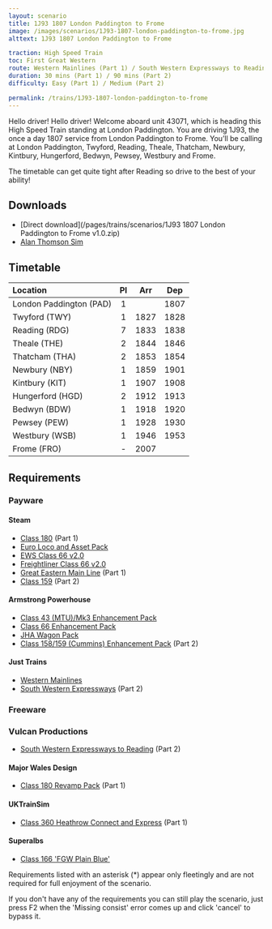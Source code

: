 ```yaml
---
layout: scenario
title: 1J93 1807 London Paddington to Frome
image: /images/scenarios/1J93-1807-london-paddington-to-frome.jpg
alttext: 1J93 1807 London Paddington to Frome

traction: High Speed Train
toc: First Great Western
route: Western Mainlines (Part 1) / South Western Expressways to Reading (Part 2)
duration: 30 mins (Part 1) / 90 mins (Part 2)
difficulty: Easy (Part 1) / Medium (Part 2)

permalink: /trains/1J93-1807-london-paddington-to-frome
---
```


Hello driver! Hello driver! Welcome aboard unit 43071, which is heading this High Speed Train standing at London Paddington. You are driving 1J93, the once a day 1807 service from London Paddington to Frome. You’ll be calling at London Paddington, Twyford, Reading, Theale, Thatcham, Newbury, Kintbury, Hungerford, Bedwyn, Pewsey, Westbury and Frome.

The timetable can get quite tight after Reading so drive to the best of your ability!


## Downloads

* [Direct download](/pages/trains/scenarios/1J93 1807 London Paddington to Frome v1.0.zip)
* [Alan Thomson Sim](https://alanthomsonsim.com/?download=1J93-1807-london-paddington-to-frome)

## Timetable

| Location                |  Pl   |  Arr  |  Dep  |
| :---------------------- | :---: | :---: | :---: |
| London Paddington (PAD) |   1   |       | 1807  |
| Twyford (TWY)           |   1   | 1827  | 1828  |
| Reading (RDG)           |   7   | 1833  | 1838  |
| Theale (THE)            |   2   | 1844  | 1846  |
| Thatcham (THA)          |   2   | 1853  | 1854  |
| Newbury (NBY)           |   1   | 1859  | 1901  |
| Kintbury (KIT)          |   1   | 1907  | 1908  |
| Hungerford (HGD)        |   2   | 1912  | 1913  |
| Bedwyn (BDW)            |   1   | 1918  | 1920  |
| Pewsey (PEW)            |   1   | 1928  | 1930  |
| Westbury (WSB)          |   1   | 1946  | 1953  |
| Frome (FRO)             |   -   | 2007  |       |

## Requirements

### Payware

#### Steam

* [Class 180](https://store.steampowered.com/app/277763/) (Part 1)
* [Euro Loco and Asset Pack](https://store.steampowered.com/app/2083000)
* [EWS Class 66 v2.0](https://store.steampowered.com/app/222568/)
* [Freightliner Class 66 v2.0](https://store.steampowered.com/app/222562/)
* [Great Eastern Main Line](https://store.steampowered.com/app/222593) (Part 1)
* [Class 159](https://store.steampowered.com/app/222633/) (Part 2)
 
#### Armstrong Powerhouse

* [Class 43 (MTU)/Mk3 Enhancement Pack](https://www.armstrongpowerhouse.com/index.php?route=product/product&path=36_89&product_id=168)
* [Class 66 Enhancement Pack](https://www.armstrongpowerhouse.com/index.php?route=product/product&path=36_89&product_id=173)
* [JHA Wagon Pack](https://www.armstrongpowerhouse.com/index.php?route=product/product&path=45_85&product_id=107)
* [Class 158/159 (Cummins) Enhancement Pack](https://www.armstrongpowerhouse.com/enhancements/multiple_unit/class_158-159_cummins_enhancement_pack) (Part 2)

#### Just Trains

* [Western Mainlines](https://www.justtrains.net/product/western-mainlines)
* [South Western Expressways](https://www.justtrains.net/product/south-western-expressways) (Part 2)

### Freeware

### Vulcan Productions

* [South Western Expressways to Reading](https://www.vulcanproductions.co.uk/swetoreading.html) (Part 2)

#### Major Wales Design

* [Class 180 Revamp Pack](https://www.major.wales/revamp-packs/180) (Part 1)

#### UKTrainSim

* [Class 360 Heathrow Connect and Express](https://www.uktrainsim.com/filelib-info.php?form_fileid=34469) (Part 1)

#### Superalbs

* [Class 166 'FGW Plain Blue'](https://superalbs.weebly.com/class166fgwplain.html)

Requirements listed with an asterisk (*) appear only fleetingly and are not required for full enjoyment of the scenario.

If you don't have any of the requirements you can still play the scenario, just press F2 when the 'Missing consist' error comes up and click 'cancel' to bypass it.
